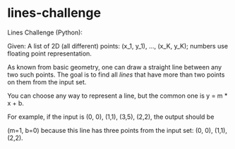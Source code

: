 # lines-challenge
Lines Challenge (Python):

Given: A list of 2D (all different) points: (x_1, y_1), ..., (x_K, y_K); numbers use floating point representation.

As known from basic geometry, one can draw a straight line between any two such points. The goal is to find all _lines_ that have more than two points on them from the input set.

You can choose any way to represent a line, but the common one is y = m * x + b.

For example, if the input is (0, 0), (1,1), (3,5), (2,2), the output should be

(m=1, b=0) because this line has three points from the input set: (0, 0), (1,1), (2,2).